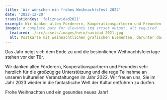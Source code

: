 ```yaml
---
title: 'Wir wünschen ein frohes Weihnachtsfest 2022'
date: '2022-12-20'
translationKey: 'feliznavidad2021'
excerpt: Wir danken allen Förderern, Kooperationspartnern und Freunden sehr herzlich für die großzügige Unterstützung und die rege Teilnahme an unseren kulturellen Veranstaltungen im Jahr 2022
images: # complete path for eleventy img srcset output, alt required
  featured: ./src/assets/images/hero/navidad-2021.jpg
  alt: Postkarte mit weihnachtlichen grafischen Elementen, darunter das Logo der Fundación Goethe.
---
```


Das Jahr neigt sich dem Ende zu und die besinnlichen Weihnachtsfeiertage stehen vor der Tür.

Wir danken allen Förderern, Kooperationspartnern und Freunden sehr herzlich für die großzügige Unterstützung und die rege Teilnahme an unseren kulturellen Veranstaltungen im Jahr 2022. Wir freuen uns, Sie im Jahr 2023 wieder in die fantastische Welt der Kultur entführen zu dürfen.

Frohe Weihnachten und ein gesundes neues Jahr!
